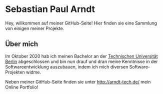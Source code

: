 # Sebastian Paul Arndt
Hey, willkommen auf meiner GitHub-Seite!
Hier finden sie eine Sammlung von einigen meiner Projekte.

## Über mich
Im Oktober 2020 hab ich meinen Bachelor an der
[Technischen Universität Berlin](https://www.tu.berlin/) abgeschlossen
und bin nun drauf und dran meine Kenntnisse in der Softwareentwicklung auszubauen,
indem ich mich diversen Software-Projekten widme.

Neben meiner GitHub-Seite finden sie unter http://arndt-tech.de/
mein Online Portfolio!
